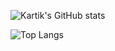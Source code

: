 ![Kartik's GitHub stats](https://github-readme-stats.vercel.app/api?username=Kartik-Vyas&show_icons=true&theme=onedark)


![Top Langs](https://github-readme-stats.vercel.app/api/top-langs/?username=Kartik-Vyas)

